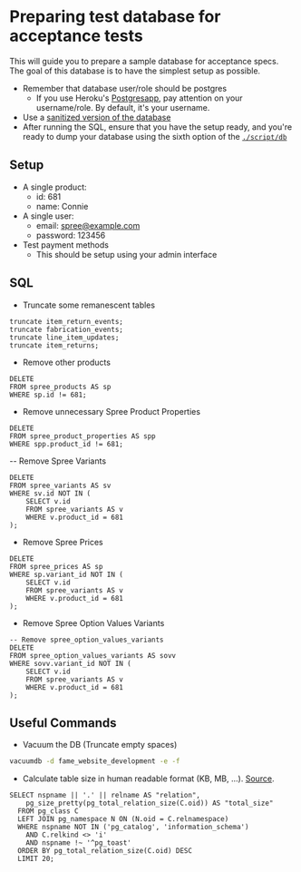 # Preparing test database for acceptance tests

This will guide you to prepare a sample database for acceptance specs. The goal of this database is to have the simplest setup as possible.
 
- Remember that database user/role should be postgres
    - If you use Heroku's [Postgresapp](http://postgresapp.com/), pay attention on your username/role. By default, it's your username.
- Use a [sanitized version of the database](https://github.com/fameandpartners/website/blob/3a0452d36903b5adee2d919a2b3ac157e996d171/README.md#sanitised-database)
- After running the SQL, ensure that you have the setup ready, and you're ready to dump your database using the sixth option of the [`./script/db`](https://github.com/fameandpartners/website/blob/3a0452d36903b5adee2d919a2b3ac157e996d171/README.md#local-database)

## Setup

- A single product:
    - id: 681
    - name: Connie
- A single user:
    - email: spree@example.com
    - password: 123456
- Test payment methods
    - This should be setup using your admin interface

## SQL

- Truncate some remanescent tables

```
truncate item_return_events;
truncate fabrication_events;
truncate line_item_updates;
truncate item_returns;
```

- Remove other products

```
DELETE
FROM spree_products AS sp
WHERE sp.id != 681;        
```

- Remove unnecessary Spree Product Properties

```
DELETE
FROM spree_product_properties AS spp
WHERE spp.product_id != 681;
```

-- Remove Spree Variants

```
DELETE
FROM spree_variants AS sv
WHERE sv.id NOT IN (
    SELECT v.id
    FROM spree_variants AS v
    WHERE v.product_id = 681
);
```

- Remove Spree Prices

```
DELETE                            
FROM spree_prices AS sp
WHERE sp.variant_id NOT IN (
    SELECT v.id
    FROM spree_variants AS v
    WHERE v.product_id = 681
);
```

- Remove Spree Option Values Variants

```
-- Remove spree_option_values_variants
DELETE
FROM spree_option_values_variants AS sovv
WHERE sovv.variant_id NOT IN (
    SELECT v.id
    FROM spree_variants AS v
    WHERE v.product_id = 681
);
```

## Useful Commands

- Vacuum the DB (Truncate empty spaces)

```bash
vacuumdb -d fame_website_development -e -f
```

- Calculate table size in human readable format (KB, MB, ...). [Source](https://wiki.postgresql.org/wiki/Disk_Usage#Finding_the_total_size_of_your_biggest_tables).
 
```
SELECT nspname || '.' || relname AS "relation",
    pg_size_pretty(pg_total_relation_size(C.oid)) AS "total_size"
  FROM pg_class C
  LEFT JOIN pg_namespace N ON (N.oid = C.relnamespace)
  WHERE nspname NOT IN ('pg_catalog', 'information_schema')
    AND C.relkind <> 'i'
    AND nspname !~ '^pg_toast'
  ORDER BY pg_total_relation_size(C.oid) DESC
  LIMIT 20;
```
